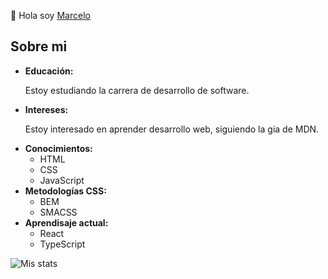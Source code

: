 <p aling="center">👋 Hola soy <a href="https://mf-ezequiel-github-io.vercel.app/">Marcelo</a></p>

<h2>Sobre mi</h2>
<ul>
  <li>
    <strong>Educación: </strong>
    <p>Estoy estudiando la carrera de desarrollo de software.</p>
  </li>
  <li>
    <strong>Intereses: </strong>
    <p>Estoy interesado en aprender desarrollo web, siguiendo la gia de MDN.</p>
  </li>
  <li>
    <strong>Conocimientos: </strong>
    <ul>
      <li>HTML</li>
      <li>CSS</li>
      <li>JavaScript</li>
    </ul>
  </li>
  <li>
    <strong>Metodologías CSS: </strong>
    <ul>
      <li>BEM</li>
      <li>SMACSS</li>
    </ul>
  </li>
  <li>
    <strong>Aprendisaje actual: </strong>
    <ul>
      <li>React</li>
      <li>TypeScript</li>
    </ul>
  </li>
</ul>

<img alt="Mis stats" src="https://github-readme-stats.vercel.app/api?username=MFEzequiel&show_icons=true">
<!--
**MFEzequiel/MFEzequiel** is a ✨ _special_ ✨ repository because its `README.md` (this file) appears on your GitHub profile.

Here are some ideas to get you started:

- 🔭 I’m currently working on ...
- 🌱 I’m currently learning ...
- 👯 I’m looking to collaborate on ...
- 🤔 I’m looking for help with ...
- 💬 Ask me about ...
- 📫 How to reach me: ...
- 😄 Pronouns: ...
- ⚡ Fun fact: ...
-->
